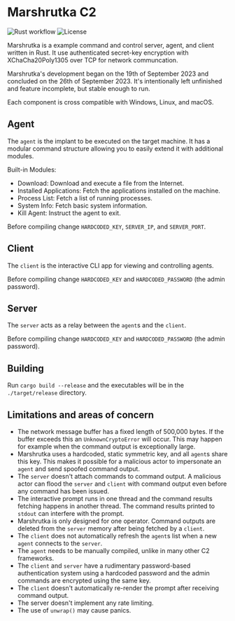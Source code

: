 # Marshrutka C2

![Rust workflow](https://github.com/nmalcolm/marshrutka/actions/workflows/rust.yml/badge.svg) ![License](https://img.shields.io/github/license/nmalcolm/marshrutka)

Marshrutka is a example command and control server, agent, and client written in Rust. It use authenticated secret-key encryption with XChaCha20Poly1305 over TCP for network communcation. 

Marshrutka's development began on the 19th of September 2023 and concluded on the 26th of September 2023. It's intentionally left unfinished and feature incomplete, but stable enough to run.

Each component is cross compatible with Windows, Linux, and macOS.

## Agent

The `agent` is the implant to be executed on the target machine. It has a modular command structure allowing you to easily extend it with additional modules.

Built-in Modules:

- Download: Download and execute a file from the Internet.
- Installed Applications: Fetch the applications installed on the machine.
- Process List: Fetch a list of running processes.
- System Info: Fetch basic system information.
- Kill Agent: Instruct the agent to exit.

Before compiling change `HARDCODED_KEY`, `SERVER_IP`, and `SERVER_PORT`.

## Client

The `client` is the interactive CLI app for viewing and controlling agents.

Before compiling change `HARDCODED_KEY` and `HARDCODED_PASSWORD` (the admin password).

## Server

The `server` acts as a relay between the `agent`s and the `client`.

Before compiling change `HARDCODED_KEY` and `HARDCODED_PASSWORD` (the admin password).

## Building

Run `cargo build --release` and the executables will be in the `./target/release` directory.

## Limitations and areas of concern

- The network message buffer has a fixed length of 500,000 bytes. If the buffer exceeds this an `UnknownCryptoError` will occur. This may happen for example when the command output is exceptionally large.
- Marshrutka uses a hardcoded, static symmetric key, and all `agent`s share this key. This makes it possible for a malicious actor to impersonate an `agent` and send spoofed command output.
- The `server` doesn't attach commands to command output. A malicious actor can flood the `server` and `client` with command output even before any command has been issued.
- The interactive prompt runs in one thread and the command results fetching happens in another thread. The command results printed to `stdout` can interfere with the prompt.
- Marshrutka is only designed for one operator. Command outputs are deleted from the `server` memory after being fetched by a `client`.
- The `client` does not automatically refresh the `agent`s list when a new `agent` connects to the `server`.
- The `agent` needs to be manually compiled, unlike in many other C2 frameworks.
- The `client` and `server` have a rudimentary password-based authentication system using a hardcoded password and the admin commands are encrypted using the same key.
- The `client` doesn't automatically re-render the prompt after receiving command output.
- The server doesn't implement any rate limiting.
- The use of `unwrap()` may cause panics.
